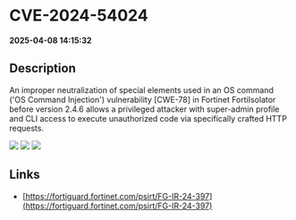 # CVE-2024-54024

**2025-04-08 14:15:32**

## Description
An improper neutralization of special elements used in an OS command ('OS Command Injection') vulnerability [CWE-78] in Fortinet FortiIsolator before version 2.4.6 allows a privileged attacker with super-admin profile and CLI access to execute unauthorized code via specifically crafted HTTP requests.

![](https://img.shields.io/static/v1?label=Score&message=7.2&color=red)
![](https://img.shields.io/static/v1?label=Severity&message=HIGH&color=red)
![](https://img.shields.io/static/v1?label=CWE&message=RCE&color=green)

## Links
- [https://fortiguard.fortinet.com/psirt/FG-IR-24-397](https://fortiguard.fortinet.com/psirt/FG-IR-24-397)
